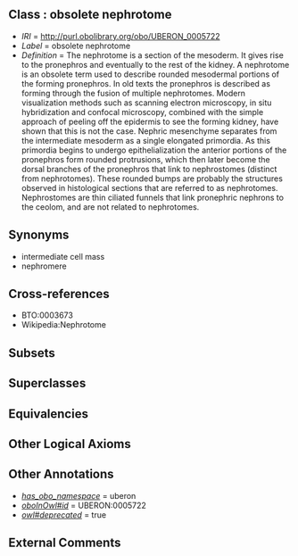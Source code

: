 
## Class : obsolete nephrotome

 * *IRI* = http://purl.obolibrary.org/obo/UBERON_0005722
 * *Label* = obsolete nephrotome
 * *Definition* = The nephrotome is a section of the mesoderm. It gives rise to the pronephros and eventually to the rest of the kidney. A nephrotome is an obsolete term used to describe rounded mesodermal portions of the forming pronephros. In old texts the pronephros is described as forming through the fusion of multiple nephrotomes. Modern visualization methods such as scanning electron microscopy, in situ hybridization and confocal microscopy, combined with the simple approach of peeling off the epidermis to see the forming kidney, have shown that this is not the case. Nephric mesenchyme separates from the intermediate mesoderm as a single elongated primordia. As this primordia begins to undergo epithelialization the anterior portions of the pronephros form rounded protrusions, which then later become the dorsal branches of the pronephros that link to nephrostomes (distinct from nephrotomes). These rounded bumps are probably the structures observed in histological sections that are referred to as nephrotomes. Nephrostomes are thin ciliated funnels that link pronephric nephrons to the ceolom, and are not related to nephrotomes.

## Synonyms

 * intermediate cell mass
 * nephromere

## Cross-references

 * BTO:0003673
 * Wikipedia:Nephrotome

## Subsets


## Superclasses


## Equivalencies


## Other Logical Axioms


## Other Annotations

 * *[has_obo_namespace](../../ce/oboInOwl#hasOBONamespace.md)* = uberon
 * *[oboInOwl#id](../../id/oboInOwl#id.md)* = UBERON:0005722
 * *[owl#deprecated](../../ed/owl#deprecated.md)* = true

## External Comments

